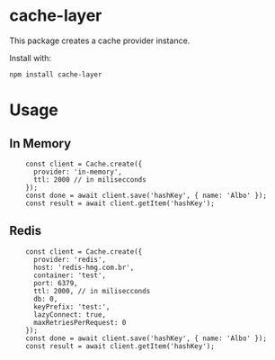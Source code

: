 # cache-layer

This package creates a cache provider instance.

Install with:

```
npm install cache-layer
```

# Usage

## In Memory

```
    const client = Cache.create({
      provider: 'in-memory',
      ttl: 2000 // in milisecconds
    });
    const done = await client.save('hashKey', { name: 'Albo' });
    const result = await client.getItem('hashKey');
```

## Redis

```
    const client = Cache.create({
      provider: 'redis',
      host: 'redis-hmg.com.br',
      container: 'test',
      port: 6379,
      ttl: 2000, // in milisecconds
      db: 0,
      keyPrefix: 'test:',
      lazyConnect: true,
      maxRetriesPerRequest: 0
    });
    const done = await client.save('hashKey', { name: 'Albo' });
    const result = await client.getItem('hashKey');
```
